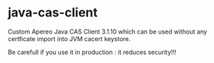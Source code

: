 # java-cas-client
Custom Apereo Java CAS Client 3.1.10 which can be used without any certficate import into JVM cacert keystore. 

Be carefull if you use it in production : it reduces security!!!
